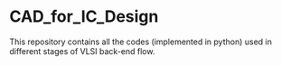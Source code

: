 # CAD_for_IC_Design
This repository contains all the codes (implemented in python) used in different stages of VLSI back-end flow. 

